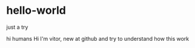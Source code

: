 # hello-world
just a try

hi humans
Hi I'm vitor, new at github and try to understand how this work
